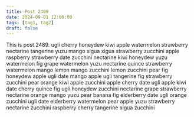 ```yaml
---
title: Post 2489
date: 2024-09-01 12:00:00
tags: [tag1, tag2]
draft: false
---
```

This is post 2489.
ugli
cherry
honeydew
kiwi
apple
watermelon
strawberry
nectarine
tangerine
yuzu
mango
xigua
xigua
strawberry
zucchini
apple
raspberry
strawberry
date
zucchini
nectarine
kiwi
honeydew
yuzu
watermelon
fig
grape
watermelon
yuzu
nectarine
quince
strawberry
watermelon
mango
lemon
mango
zucchini
lemon
zucchini
pear
fig
honeydew
apple
ugli
date
mango
apple
ugli
tangerine
fig
strawberry
zucchini
pear
orange
kiwi
apple
zucchini
apple
cherry
date
ugli
apple
kiwi
date
cherry
quince
fig
ugli
honeydew
zucchini
nectarine
grape
strawberry
nectarine
orange
mango
yuzu
pear
banana
fig
elderberry
date
ugli
orange
zucchini
ugli
date
elderberry
watermelon
pear
apple
yuzu
strawberry
nectarine
zucchini
raspberry
cherry
tangerine
xigua
zucchini
